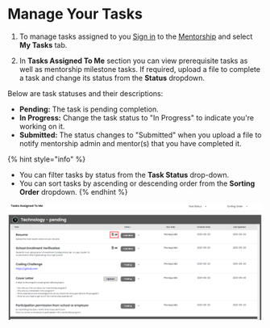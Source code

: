 # Manage Your Tasks

1. To manage tasks assigned to you  [Sign in](../../sso/sign-in/) to the [Mentorship](https://mentorship.lfx.linuxfoundation.org) and select **My Tasks** tab.  

2. In **Tasks Assigned To Me** section you can view prerequisite tasks as well as mentorship milestone tasks. If required, upload a file to complete a task and change its status from the **Status** dropdown. 

Below are task statuses and their descriptions: 

* **Pending:** The task is pending completion.
* **In Progress:** Change the task status to "In Progress" to indicate you're working on it. 
* **Submitted:** The status changes to "Submitted" when you upload a file to notify mentorship admin and mentor\(s\) that you have completed it. 

{% hint style="info" %}
* You can filter tasks by status from the **Task Status** drop-down.
* You can sort tasks by ascending or descending order from the **Sorting Order** dropdown. 
{% endhint %}

![tasks assigned to me](../../.gitbook/assets/tasks-assigned-to-me%20%282%29.png)

